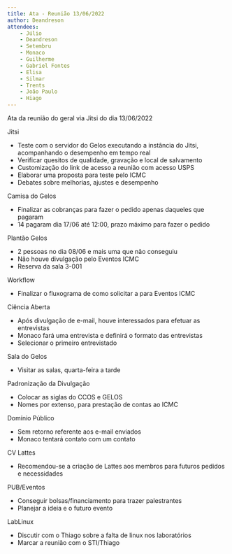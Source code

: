```yaml
---
title: Ata - Reunião 13/06/2022
author: Deandreson
attendees:
    - Júlio
    - Deandreson
    - Setembru
    - Monaco
    - Guilherme
    - Gabriel Fontes
    - Elisa
    - Silmar
    - Trents
    - João Paulo
    - Hiago
---
```


Ata da reunião do geral via Jitsi do dia 13/06/2022

Jitsi
- Teste com o servidor do Gelos executando a instância do Jitsi, acompanhando o desempenho em tempo real
- Verificar quesitos de qualidade, gravação e local de salvamento 
- Customização do link de acesso a reunião com acesso USPS
- Elaborar uma proposta para teste pelo ICMC
- Debates sobre melhorias, ajustes e desempenho

Camisa do Gelos
- Finalizar as cobranças para fazer o pedido apenas daqueles que pagaram
- 14 pagaram dia 17/06 até 12:00, prazo máximo para fazer o pedido

Plantão Gelos
- 2 pessoas no dia 08/06 e mais uma que não conseguiu
- Não houve divulgação pelo Eventos ICMC
- Reserva da sala 3-001

Workflow
- Finalizar o fluxograma de como solicitar a para Eventos ICMC

Ciência Aberta
- Após divulgação de e-mail, houve interessados para efetuar as entrevistas
- Monaco fará uma entrevista e definirá o formato das entrevistas
- Selecionar o primeiro entrevistado

Sala do Gelos
- Visitar as salas, quarta-feira a tarde

Padronização da Divulgação
- Colocar as siglas do CCOS e  GELOS
- Nomes por extenso, para prestação de contas ao ICMC

Domínio Público
- Sem retorno referente aos e-mail enviados
- Monaco tentará contato com um contato

CV Lattes
- Recomendou-se a criação de Lattes aos membros para futuros pedidos e necessidades

PUB/Eventos
- Conseguir bolsas/financiamento para trazer palestrantes
- Planejar a ideia e o futuro evento

LabLinux
- Discutir com o Thiago sobre a falta de linux nos laboratórios
- Marcar a reunião com o STI/Thiago
